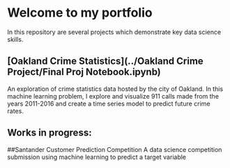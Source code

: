 # Welcome to my portfolio
In this repository are several projects which demonstrate key data science skills. 
## [Oakland Crime Statistics](../Oakland Crime Project/Final Proj Notebook.ipynb)
An exploration of crime statistics data hosted by the city of Oakland. In this machine learning problem, I explore and visualize 911 calls made from the years 2011-2016 and create a time series model to predict future crime rates.
## Works in progress:

##Santander Customer Prediction Competition
A data science competition submission using machine learning to predict a target variable
